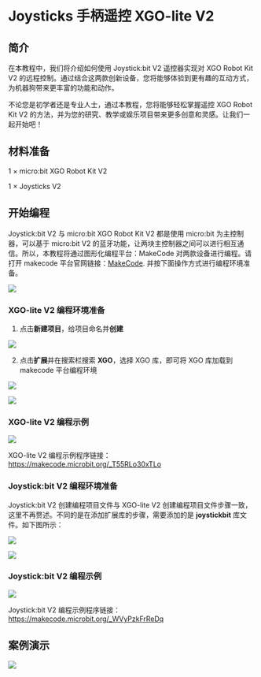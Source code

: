 ﻿---
sidebar_position: 1
sidebar_label: Joysticks 手柄遥控 XGO-lite V2
---

# Joysticks 手柄遥控 XGO-lite V2

## 简介

在本教程中，我们将介绍如何使用 Joystick:bit V2 遥控器实现对 XGO Robot Kit V2 的远程控制。通过结合这两款创新设备，您将能够体验到更有趣的互动方式，为机器狗带来更丰富的功能和动作。

不论您是初学者还是专业人士，通过本教程，您将能够轻松掌握遥控 XGO Robot Kit V2 的方法，并为您的研究、教学或娱乐项目带来更多创意和灵感。让我们一起开始吧！

## 材料准备

1 × micro:bit XGO Robot Kit V2

1 × Joysticks V2

## 开始编程

Joystick:bit V2 与 micro:bit XGO Robot Kit V2 都是使用 micro:bit 为主控制器，可以基于 micro:bit V2 的蓝牙功能，让两块主控制器之间可以进行相互通信。所以，本教程将通过图形化编程平台：MakeCode 对两款设备进行编程。请打开 makecode 平台官网链接：[MakeCode](https://makecode.microbit.org/#). 并按下面操作方式进行编程环境准备。

![](https://wiki-media-ef.oss-cn-hongkong.aliyuncs.com//images/microbit-xgo-lite-v2-makecode-01.png)

### XGO-lite V2 编程环境准备

1.  点击**新建项目**，给项目命名并**创建**

![](https://wiki-media-ef.oss-cn-hongkong.aliyuncs.com//images/microbit-xgo-lite-v2-makecode-02.png)



2. 点击**扩展**并在搜索栏搜索 **XGO**，选择 XGO 库，即可将 XGO 库加载到 makecode 平台编程环境



![](https://wiki-media-ef.oss-cn-hongkong.aliyuncs.com//images/microbit-xgo-lite-v2-makecode-03.png)

![](https://wiki-media-ef.oss-cn-hongkong.aliyuncs.com//images/microbit-xgo-lite-v2-makecode-03-1.png)

### XGO-lite V2 编程示例

![](https://wiki-media-ef.oss-cn-hongkong.aliyuncs.com//images/microbit-xgo-lite-v2-makecode-03-4.png)



XGO-lite V2 编程示例程序链接：https://makecode.microbit.org/_T55RLo30xTLo

### Joystick:bit V2 编程环境准备

Joystick:bit V2 创建编程项目文件与 XGO-lite V2 创建编程项目文件步骤一致，这里不再赘述。不同的是在添加扩展库的步骤，需要添加的是 **joystickbit** 库文件。如下图所示：

![](https://wiki-media-ef.oss-cn-hongkong.aliyuncs.com//images/microbit-xgo-lite-v2-makecode-03-2.png)

![](https://wiki-media-ef.oss-cn-hongkong.aliyuncs.com//images/microbit-xgo-lite-v2-makecode-03-3.png)

### Joystick:bit V2 编程示例

![](https://wiki-media-ef.oss-cn-hongkong.aliyuncs.com//images/microbit-xgo-lite-v2-makecode-03-5.png)



Joystick:bit V2 编程示例程序链接：https://makecode.microbit.org/_WVyPzkFrReDq



## 案例演示

![](https://wiki-media-ef.oss-cn-hongkong.aliyuncs.com//images/microbit-xgo-lite-v2-makecode-0113.gif)
